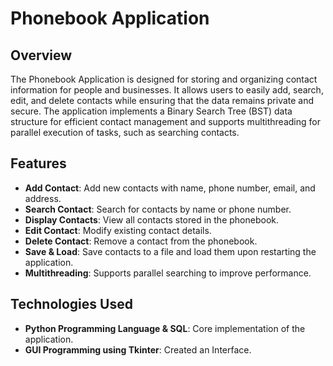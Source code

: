 # Phonebook Application

## Overview
The Phonebook Application is designed for storing and organizing contact information for people and businesses. It allows users to easily add, search, edit, and delete contacts while ensuring that the data remains private and secure. The application implements a Binary Search Tree (BST) data structure for efficient contact management and supports multithreading for parallel execution of tasks, such as searching contacts.

## Features
- **Add Contact**: Add new contacts with name, phone number, email, and address.
- **Search Contact**: Search for contacts by name or phone number.
- **Display Contacts**: View all contacts stored in the phonebook.
- **Edit Contact**: Modify existing contact details.
- **Delete Contact**: Remove a contact from the phonebook.
- **Save & Load**: Save contacts to a file and load them upon restarting the application.
- **Multithreading**: Supports parallel searching to improve performance.

## Technologies Used
- **Python Programming Language & SQL**: Core implementation of the application.
- **GUI Programming using Tkinter**: Created an Interface.

